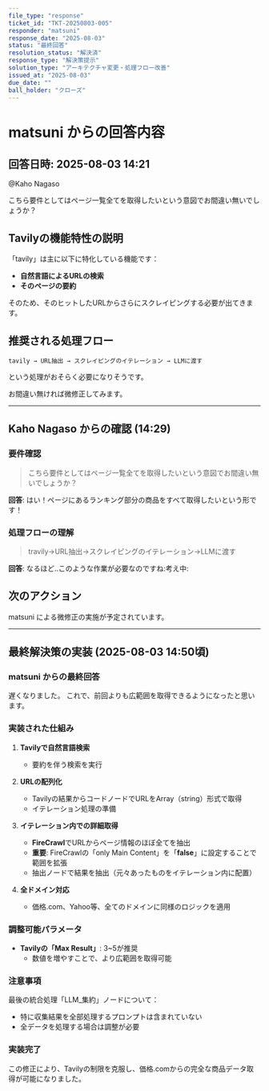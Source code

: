 ```yaml
---
file_type: "response"
ticket_id: "TKT-20250803-005"
responder: "matsuni"
response_date: "2025-08-03"
status: "最終回答"
resolution_status: "解決済"
response_type: "解決策提示"
solution_type: "アーキテクチャ変更・処理フロー改善"
issued_at: "2025-08-03"
due_date: ""
ball_holder: "クローズ"
---
```


# matsuni からの回答内容

## 回答日時: 2025-08-03 14:21

@Kaho Nagaso

こちら要件としてはページ一覧全てを取得したいという意図でお間違い無いでしょうか？

## Tavilyの機能特性の説明

「tavily」は主に以下に特化している機能です：
- **自然言語によるURLの検索**
- **そのページの要約**

そのため、そのヒットしたURLからさらにスクレイピングする必要が出てきます。

## 推奨される処理フロー

```
tavily → URL抽出 → スクレイピングのイテレーション → LLMに渡す
```

という処理がおそらく必要になりそうです。

お間違い無ければ微修正してみます。

---

## Kaho Nagaso からの確認 (14:29)

### 要件確認
> こちら要件としてはページ一覧全てを取得したいという意図でお間違い無いでしょうか？

**回答**: はい！ページにあるランキング部分の商品をすべて取得したいという形です！

### 処理フローの理解
> travily→URL抽出→スクレイピングのイテレーション→LLMに渡す

**回答**: なるほど..このような作業が必要なのですね:考え中:

## 次のアクション

matsuni による微修正の実施が予定されています。

---

## 最終解決策の実装 (2025-08-03 14:50頃)

### matsuni からの最終回答

遅くなりました。
これで、前回よりも広範囲を取得できるようになったと思います。

### 実装された仕組み

1. **Tavilyで自然言語検索**
   - 要約を伴う検索を実行

2. **URLの配列化**
   - Tavilyの結果からコードノードでURLをArray（string）形式で取得
   - イテレーション処理の準備

3. **イテレーション内での詳細取得**
   - **FireCrawl**でURLからページ情報のほぼ全てを抽出
   - **重要**: FireCrawlの「only Main Content」を「**false**」に設定することで範囲を拡張
   - 抽出ノードで結果を抽出（元々あったものをイテレーション内に配置）

4. **全ドメイン対応**
   - 価格.com、Yahoo等、全てのドメインに同様のロジックを適用

### 調整可能パラメータ

- **Tavilyの「Max Result」**: 3~5が推奨
  - 数値を増やすことで、より広範囲を取得可能

### 注意事項

最後の統合処理「LLM_集約」ノードについて：
- 特に収集結果を全部処理するプロンプトは含まれていない
- 全データを処理する場合は調整が必要

### 実装完了

この修正により、Tavilyの制限を克服し、価格.comからの完全な商品データ取得が可能になりました。